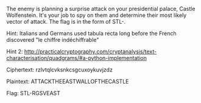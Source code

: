 
The enemy is planning a surprise attack on your presidential palace,
Castle Wolfenstein. It's your job to spy on them and determine their most
likely vector of attack. The flag is in the form of STL-<key><vector>.

Hint: Italians and Germans used tabula recta long before the French
discovered "le chiffre indéchiffrable"

Hint 2: http://practicalcryptography.com/cryptanalysis/text-characterisation/quadgrams/#a-python-implementation

Ciphertext: rzlvtqlcvksnkcsgcuxoykuvjzdz

Plaintext: ATTACKTHEEASTWALLOFTHECASTLE

Flag: STL-RGSVEAST
